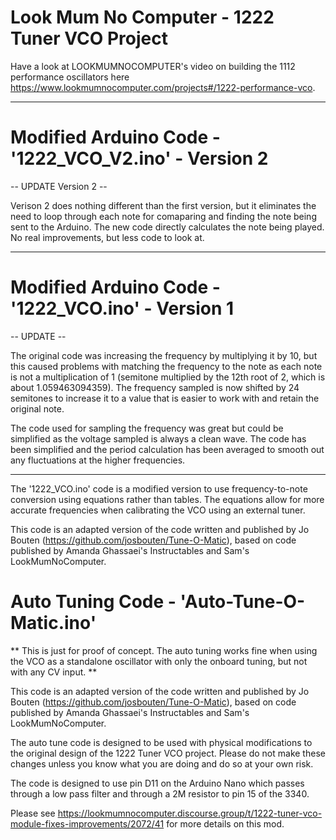 # Look Mum No Computer - 1222 Tuner VCO Project

Have a look at LOOKMUMNOCOMPUTER's video on building the 1112 performance oscillators here https://www.lookmumnocomputer.com/projects#/1222-performance-vco.

-----------------------------------------------------------------------------------

# Modified Arduino Code - '1222_VCO_V2.ino' - Version 2

-- UPDATE Version 2 --

Verison 2 does nothing different than the first version, but it eliminates the need to loop through each note for comaparing and finding the note being sent to the Arduino.  The new code directly calculates the note being played.  No real improvements, but less code to look at.

-----------------------------------------------------------------------------------

# Modified Arduino Code - '1222_VCO.ino' - Version 1

-- UPDATE --

The original code was increasing the frequency by multiplying it by 10, but this caused problems with matching the frequency to the note as each note is not a multiplication of 1 (semitone multiplied by the 12th root of 2, which is about 1.059463094359).  The frequency sampled is now shifted by 24 semitones to increase it to a value that is easier to work with and retain the original note.

The code used for sampling the frequency was great but could be simplified as the voltage sampled is always a clean wave.  The code has been simplified and the period calculation has been averaged to smooth out any fluctuations at the higher frequencies.

-----------------------------------------------------------------------------------

The '1222_VCO.ino' code is a modified version to use frequency-to-note conversion using equations rather than tables.  The equations allow for more accurate frequencies when calibrating the VCO using an external tuner. 

This code is an adapted version of the code written and published by Jo Bouten (https://github.com/josbouten/Tune-O-Matic), based on code published by Amanda Ghassaei's Instructables and Sam's LookMumNoComputer. 

# Auto Tuning Code - 'Auto-Tune-O-Matic.ino' 

** This is just for proof of concept.  The auto tuning works fine when using the VCO as a standalone oscillator with only the onboard tuning, but not with any CV input. ** 

This code is an adapted version of the code written and published by Jo Bouten (https://github.com/josbouten/Tune-O-Matic), based on code published by Amanda Ghassaei's Instructables and Sam's LookMumNoComputer. 

The auto tune code is designed to be used with physical modifications to the original design of the 1222 Tuner VCO project.  Please do not make these changes unless you know what you are doing and do so at your own risk.  

The code is designed to use pin D11 on the Arduino Nano which passes through a low pass filter and through a 2M resistor to pin 15 of the 3340.  

Please see https://lookmumnocomputer.discourse.group/t/1222-tuner-vco-module-fixes-improvements/2072/41 for more details on this mod.
